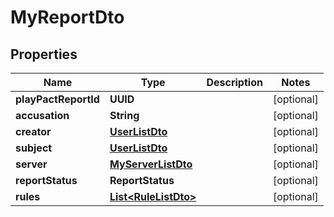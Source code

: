 

# MyReportDto


## Properties

| Name | Type | Description | Notes |
|------------ | ------------- | ------------- | -------------|
|**playPactReportId** | **UUID** |  |  [optional] |
|**accusation** | **String** |  |  [optional] |
|**creator** | [**UserListDto**](UserListDto.md) |  |  [optional] |
|**subject** | [**UserListDto**](UserListDto.md) |  |  [optional] |
|**server** | [**MyServerListDto**](MyServerListDto.md) |  |  [optional] |
|**reportStatus** | **ReportStatus** |  |  [optional] |
|**rules** | [**List&lt;RuleListDto&gt;**](RuleListDto.md) |  |  [optional] |



